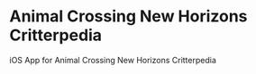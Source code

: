 # Animal Crossing New Horizons Critterpedia
iOS App for Animal Crossing New Horizons Critterpedia
[](demo.gif)

